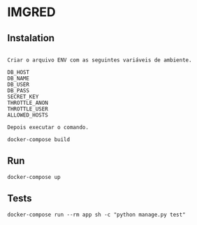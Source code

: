 # IMGRED

## Instalation
```

Criar o arquivo ENV com as seguintes variáveis de ambiente.

DB_HOST
DB_NAME
DB_USER
DB_PASS
SECRET_KEY
THROTTLE_ANON
THROTTLE_USER
ALLOWED_HOSTS

Depois executar o comando.

docker-compose build
```

## Run

```
docker-compose up
```

## Tests

```
docker-compose run --rm app sh -c "python manage.py test"
```